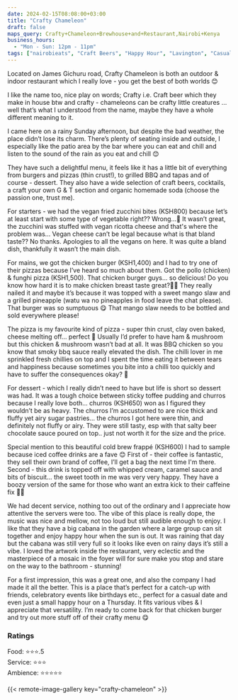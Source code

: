 ```yaml
---
date: 2024-02-15T08:08:00+03:00
title: "Crafty Chameleon"
draft: false
maps_query: Crafty+Chameleon+Brewhouse+and+Restaurant,Nairobi+Kenya
business_hours:
  - "Mon - Sun: 12pm - 11pm"
tags: ["nairobieats", "Craft Beers", "Happy Hour", "Lavington", "Casual Dining"]
---
```


Located on James Gichuru road, Crafty Chameleon is both an outdoor & indoor restaurant which I really love - you get the best of both worlds 😊

I like the name too, nice play on words; Crafty i.e. Craft beer which they make in house btw and crafty - chameleons can be crafty little creatures … well that’s what I understood from the name, maybe they have a whole different meaning to it.

I came here on a rainy Sunday afternoon, but despite the bad weather, the place didn’t lose its charm. There’s plenty of seating inside and outside, I especially like the patio area by the bar where you can eat and chill and listen to the sound of the rain as you eat and chill 😊

They have such a delightful menu, it feels like it has a little bit of everything from burgers and pizzas (thin crust!), to grilled BBQ and tapas and of course - dessert. They also have a wide selection of craft beers, cocktails, a craft your own G & T section and organic homemade soda (choose the passion one, trust me).

For starters - we had the vegan fried zucchini bites (KSH800) because let’s at least start with some type of vegetable right?? Wrong…😬 It wasn’t great, the zucchini was stuffed with vegan ricotta cheese and that's where the problem was… Vegan cheese can’t be legal because what is that bland taste?? No thanks. Apologies to all the vegans on here. It was quite a bland dish, thankfully it wasn’t the main dish.

For mains, we got the chicken burger (KSH1,400) and I had to try one of their pizzas because I’ve heard so much about them. Got the pollo (chicken) & funghi pizza (KSH1,500). That chicken burger guys… so delicious! Do you know how hard it is to make chicken breast taste great?😮‍💨 They really nailed it and maybe it’s because it was topped with a sweet mango slaw and a grilled pineapple (watu wa no pineapples in food leave the chat please). That burger was so sumptuous 😋 That mango slaw needs to be bottled and sold everywhere please!

The pizza is my favourite kind of pizza - super thin crust, clay oven baked, cheese melting off… perfect 🤤 Usually I’d prefer to have ham & mushroom but this chicken & mushroom wasn’t bad at all. It was BBQ chicken so you know that smoky bbq sauce really elevated the dish. The chilli lover in me sprinkled fresh chillies on top and I spent the time eating it between tears and happiness because sometimes you bite into a chilli too quickly and have to suffer the consequences okay? 🥵

For dessert - which I really didn’t need to have but life is short so dessert was had. It was a tough choice between sticky toffee pudding and churros because I really love both… churros (KSH650) won as I figured they wouldn’t be as heavy. The churros I’m accustomed to are nice thick and fluffy yet airy sugar pastries… the churros I got here were thin, and definitely not fluffy or airy. They were still tasty, esp with that salty beer chocolate sauce poured on top.. just not worth it for the size and the price.

Special mention to this beautiful cold brew frappé (KSH600) I had to sample because iced coffee drinks are a fave 😊 First of - their coffee is fantastic, they sell their own brand of coffee, I’ll get a bag the next time I'm there. Second - this drink is topped off with whipped cream, caramel sauce and bits of biscuit… the sweet tooth in me was very very happy. They have a boozy version of the same for those who want an extra kick to their caffeine fix 👌🏾

We had decent service, nothing too out of the ordinary and I appreciate how attentive the servers were too. The vibe of this place is really dope, the music was nice and mellow, not too loud but still audible enough to enjoy. I like that they have a big cabana in the garden where a large group can sit together and enjoy happy hour when the sun is out. It was raining that day but the cabana was still very full so it looks like even on rainy days it’s still a vibe. I loved the artwork inside the restaurant, very eclectic and the masterpiece of a mosaic in the foyer will for sure make you stop and stare on the way to the bathroom - stunning!

For a first impression, this was a great one, and also the company I had made it all the better. This is a place that’s perfect for a catch-up with friends, celebratory events like birthdays etc., perfect for a casual date and even just a small happy hour on a Thursday. It fits various vibes & I appreciate that versatility. I’m ready to come back for that chicken burger and try out more stuff off of their crafty menu 😋

### Ratings

Food: ⭐️⭐️⭐️.5<br>
Service: ⭐️⭐️⭐️<br>
Ambience: ⭐️⭐️⭐️⭐️⭐️<br>

{{< remote-image-gallery key="crafty-chameleon" >}}
